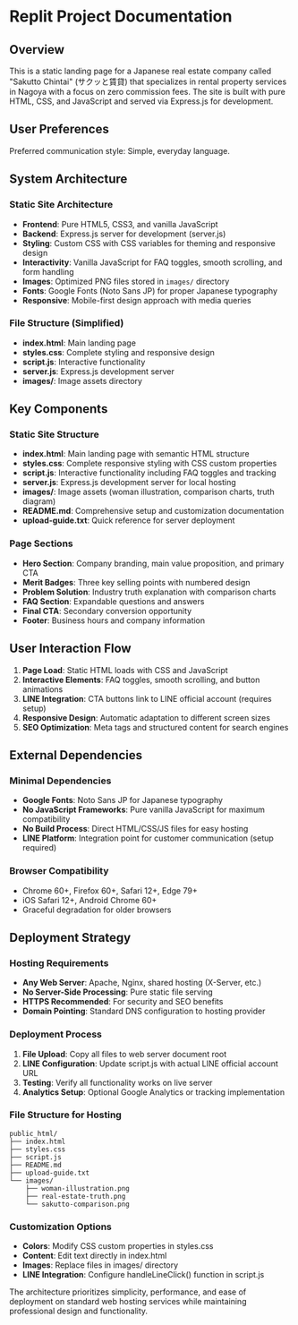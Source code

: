 # Replit Project Documentation

## Overview

This is a static landing page for a Japanese real estate company called "Sakutto Chintai" (サクッと賃貸) that specializes in rental property services in Nagoya with a focus on zero commission fees. The site is built with pure HTML, CSS, and JavaScript and served via Express.js for development.

## User Preferences

Preferred communication style: Simple, everyday language.

## System Architecture

### Static Site Architecture
- **Frontend**: Pure HTML5, CSS3, and vanilla JavaScript  
- **Backend**: Express.js server for development (server.js)
- **Styling**: Custom CSS with CSS variables for theming and responsive design
- **Interactivity**: Vanilla JavaScript for FAQ toggles, smooth scrolling, and form handling
- **Images**: Optimized PNG files stored in `images/` directory
- **Fonts**: Google Fonts (Noto Sans JP) for proper Japanese typography
- **Responsive**: Mobile-first design approach with media queries

### File Structure (Simplified)
- **index.html**: Main landing page
- **styles.css**: Complete styling and responsive design
- **script.js**: Interactive functionality
- **server.js**: Express.js development server
- **images/**: Image assets directory

## Key Components

### Static Site Structure
- **index.html**: Main landing page with semantic HTML structure
- **styles.css**: Complete responsive styling with CSS custom properties
- **script.js**: Interactive functionality including FAQ toggles and tracking
- **server.js**: Express.js development server for local hosting
- **images/**: Image assets (woman illustration, comparison charts, truth diagram)
- **README.md**: Comprehensive setup and customization documentation
- **upload-guide.txt**: Quick reference for server deployment

### Page Sections
- **Hero Section**: Company branding, main value proposition, and primary CTA
- **Merit Badges**: Three key selling points with numbered design
- **Problem Solution**: Industry truth explanation with comparison charts
- **FAQ Section**: Expandable questions and answers
- **Final CTA**: Secondary conversion opportunity
- **Footer**: Business hours and company information

## User Interaction Flow

1. **Page Load**: Static HTML loads with CSS and JavaScript
2. **Interactive Elements**: FAQ toggles, smooth scrolling, and button animations
3. **LINE Integration**: CTA buttons link to LINE official account (requires setup)
4. **Responsive Design**: Automatic adaptation to different screen sizes
5. **SEO Optimization**: Meta tags and structured content for search engines

## External Dependencies

### Minimal Dependencies
- **Google Fonts**: Noto Sans JP for Japanese typography
- **No JavaScript Frameworks**: Pure vanilla JavaScript for maximum compatibility
- **No Build Process**: Direct HTML/CSS/JS files for easy hosting
- **LINE Platform**: Integration point for customer communication (setup required)

### Browser Compatibility
- Chrome 60+, Firefox 60+, Safari 12+, Edge 79+
- iOS Safari 12+, Android Chrome 60+
- Graceful degradation for older browsers

## Deployment Strategy

### Hosting Requirements
- **Any Web Server**: Apache, Nginx, shared hosting (X-Server, etc.)
- **No Server-Side Processing**: Pure static file serving
- **HTTPS Recommended**: For security and SEO benefits
- **Domain Pointing**: Standard DNS configuration to hosting provider

### Deployment Process
1. **File Upload**: Copy all files to web server document root
2. **LINE Configuration**: Update script.js with actual LINE official account URL
3. **Testing**: Verify all functionality works on live server
4. **Analytics Setup**: Optional Google Analytics or tracking implementation

### File Structure for Hosting
```
public_html/
├── index.html
├── styles.css
├── script.js
├── README.md
├── upload-guide.txt
└── images/
    ├── woman-illustration.png
    ├── real-estate-truth.png
    └── sakutto-comparison.png
```

### Customization Options
- **Colors**: Modify CSS custom properties in styles.css
- **Content**: Edit text directly in index.html
- **Images**: Replace files in images/ directory
- **LINE Integration**: Configure handleLineClick() function in script.js

The architecture prioritizes simplicity, performance, and ease of deployment on standard web hosting services while maintaining professional design and functionality.